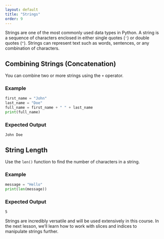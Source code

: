 ```yaml
---
layout: default
title: "Strings"
order: 9
---
```


Strings are one of the most commonly used data types in Python. A string is a sequence of characters enclosed in either single quotes (`'`) or double quotes (`"`). Strings can represent text such as words, sentences, or any combination of characters.

## Combining Strings (Concatenation)

You can combine two or more strings using the `+` operator.

### Example

```python
first_name = "John"
last_name = "Doe"
full_name = first_name + " " + last_name
print(full_name)
```

### Expected Output

```plaintext
John Doe
```

## String Length

Use the `len()` function to find the number of characters in a string.

### Example

```python
message = "Hello"
print(len(message))
```

### Expected Output

```plaintext
5
```

Strings are incredibly versatile and will be used extensively in this course. In the next lesson, we’ll learn how to work with slices and indices to manipulate strings further.
